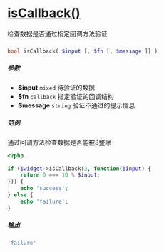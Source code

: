 [isCallback()](http://twinh.github.com/widget/api/isCallback)
=============================================================

检查数据是否通过指定回调方法验证

### 
```php
bool isCallback( $input [, $fn [, $message ]] )
```

##### 参数
* **$input** `mixed` 待验证的数据
* **$fn** `callback` 指定验证的回调结构
* **$message** `string` 验证不通过的提示信息

##### 范例
通过回调方法检查数据是否能被3整除

```php
<?php

if ($widget->isCallback(3, function($input) {
    return 0 === 10 % $input;
})) {
    echo 'success';
} else {
    echo 'failure';
}
```
##### 输出
```php
'failure'
```
